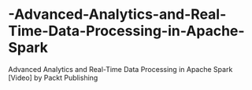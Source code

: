 # -Advanced-Analytics-and-Real-Time-Data-Processing-in-Apache-Spark
 Advanced Analytics and Real-Time Data Processing in Apache Spark [Video] by Packt Publishing
